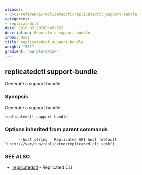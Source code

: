 ```yaml
---
aliases:
- docs/reference/replicatedctl/replicatedctl_support-bundle
categories:
- replicatedctl
date: 2018-02-20T00:45:55Z
description: Generate a support bundle
index: docs
title: replicatedctl support-bundle
weight: "551"
gradient: "purpleToPink"
---
```


## replicatedctl support-bundle

Generate a support bundle

### Synopsis


Generate a support bundle

```
replicatedctl support-bundle
```

### Options inherited from parent commands

```
      --host string   Replicated API host (default "unix:///var/run/replicated/replicated-cli.sock")
```

### SEE ALSO
* [replicatedctl](/api/replicatedctl/)	 - Replicated CLI

